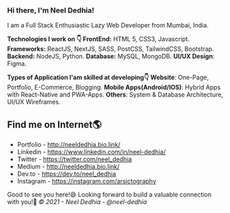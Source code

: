 ### Hi there, I'm Neel Dedhia!

I am a Full Stack Enthusiastic Lazy Web Developer from Mumbai, India.

**Technologies I work on 👇**
**FrontEnd:** HTML 5, CSS3, Javascript.
**Frameworks:** ReactJS, NextJS, SASS, PostCSS, TailwindCSS, Bootstrap.
**Backend:** NodeJS, Python.
**Database:** MySQL, MongoDB.
**UI/UX Design**: Figma.

**Types of Application I'am skilled at developing👇**
**Website**: One-Page, Portfolio, E-Commerce, Blogging.
**Mobile Apps(Android/IOS)**: Hybrid Apps with React-Native and PWA-Apps.
**Others**: System & Database Architecture, UI/UX Wireframes.

## Find me on Internet🌎
- Portfolio - http://neeldedhia.bio.link/
- Linkedin - https://www.linkedin.com/in/neel-dedhia/
- Twitter - https://twitter.com/neel_dedhia
- Medium - http://neeldedhia.bio.link/
- Dev.to - https://dev.to/neel_dedhia
- Instagram - https://instagram.com/arsictography

Good to see you here!😄
Looking forward to build a valuable connection with you!🤝
*© 2021 - Neel Dedhia - @neel-dedhia*
